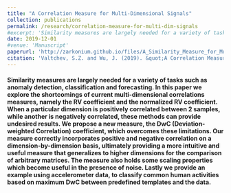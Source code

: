 ```yaml
---
title: "A Correlation Measure for Multi-Dimensional Signals"
collection: publications
permalink: /research/correlation-measure-for-multi-dim-signals
#excerpt: 'Similarity measures are largely needed for a variety of tasks such as anomaly detection, classification and forecasting. In this paper we explore the shortcomings of current multi-dimensional correlations measures, namely the RV coefficient and the normalized RV coefficient. When a particular dimension is positively correlated between 2 samples, while another is negatively correlated, these methods can provide undesired results. We propose a new measure, the DwC (Deviation-weighted Correlation) coefficient, which overcomes these limitations. Our measure correctly incorporates positive and negative correlation on a dimension-by-dimension basis, ultimately providing a more intuitive and useful measure that generalizes to higher dimensions for the comparison of arbitrary matrices. The measure also holds some scaling properties which become useful in the presence of noise. Lastly we provide an example using accelerometer data, to classify common human activities based on maximum DwC between predefined templates and the data.'
date: 2019-12-01
#venue: 'Manuscript'
paperurl: 'http://zarkonium.github.io/files/A_Similarity_Measure_for_Multi_Dimensional_Signals.pdf'
citation: 'Valtchev, S.Z. and Wu, J. (2019). &quot;A Correlation Measure for Multi-Dimensional Signals&quot;, <i>Manuscript</i>.'
---
```

#### Similarity measures are largely needed for a variety of tasks such as anomaly detection, classification and forecasting. In this paper we explore the shortcomings of current multi-dimensional correlations measures, namely the RV coefficient and the normalized RV coefficient. When a particular dimension is positively correlated between 2 samples, while another is negatively correlated, these methods can provide undesired results. We propose a new measure, the DwC (Deviation-weighted Correlation) coefficient, which overcomes these limitations. Our measure correctly incorporates positive and negative correlation on a dimension-by-dimension basis, ultimately providing a more intuitive and useful measure that generalizes to higher dimensions for the comparison of arbitrary matrices. The measure also holds some scaling properties which become useful in the presence of noise. Lastly we provide an example using accelerometer data, to classify common human activities based on maximum DwC between predefined templates and the data.

